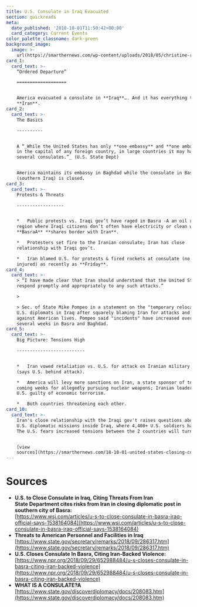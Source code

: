 ```yaml
---
title: U.S. Consulate in Iraq Evacuated
section: quickreads
meta:
  date_published: '2018-10-01T11:50:42+00:00'
  card_category: Current Events
color_palette_classname: dark-green
background_image:
  image: >-
    url(https://smarthernews.com/wp-content/uploads/2018/05/christine-roy-343235-unsplash-scaled.jpg)
card_1:
  card_text: >-
    “Ordered Departure”

    ===================


    America evacuated a consulate in **Iraq**…. And it has everything to do with
    **Iran**.
card_2:
  card_text: >-
    The Basics

    ----------


    A “_While the United States has only **one embassy** and **one ambassador**
    in the capital of any foreign country, in large countries it may have
    several consulates.”_ (U.S. State Dept)


    America maintains its embassy in Baghdad while the consulate in Basra
    (southern Iraq) is closed.
card_3:
  card_text: >-
    Protests & Threats

    ------------------


    *   Public protests vs. Iraqi gov’t have raged in Basra -A an oil rich
    region where Iraqi citizens don’t often have electricity or clean water.
    **BasraA** **shares border with Iran**.

    *   Protesters set fire to the Iranian consulate; Iran has close
    relationship with Iraqi gov’t.

    *   Iran blamed U.S. for protests & fired rockets at consulate (no one was
    injured) as recently as **Friday**.
card_4:
  card_text: >-
    > “I have made clear that Iran should understand that the United States will
    respond promptly and appropriately to any such attacks.”

    > 

    > Sec. of State Mike Pompeo in a statement on the "temporary relocation" of
    U.S. diplomats in Iraq after squarely blaming Iran for attacks and threats
    against American lives. Pompeo said "incidents" have increased over the last
    several weeks in Basra and Baghdad.
card_5:
  card_text: >-
    Big Picture: Tensions High

    --------------------------


    *   Iran vowed retaliation vs. U.S. for attack on Iranian military parade
    (says U.S. behind attack).

    *   America will levy more sanctions on Iran, a state sponsor of terror, in
    coming weeks for allegedly pursuing nuclear weapons; Iranian leadership says
    U.S. guilty of economic terrorism.

    *   Both countries threatening each other.
card_10:
  card_text: >-
    Iran's close relationship with the Iraqi gov't raises questions about future
    U.S. diplomatic missions inside Iraq, where 4,400+ U.S. soldiers have died.
    The U.S. fears increased tensions between the 2 countries will turn deadly.


    [view
    sources](https://smarthernews.com/18-10-01-united-states-closing-consulate/)
---
```

Sources
=======

*   **U.S. to Close Consulate in Iraq, Citing Threats From Iran**  
    **State Department cites risks from Iran in closing diplomatic post in southern city of Basra:**  
    [https://www.wsj.com/articles/u-s-to-close-consulate-in-basra-iraq-official-says-1538164084](https://www.wsj.com/articles/u-s-to-close-consulate-in-basra-iraq-official-says-1538164084)
*   **Threats to American Personnel and Facilities in Iraq**  
    [https://www.state.gov/secretary/remarks/2018/09/286317.htm](https://www.state.gov/secretary/remarks/2018/09/286317.htm)
*   **U.S. Closes Consulate In Basra, Citing Iran-Backed Violence:**  
    [https://www.npr.org/2018/09/29/652988484/u-s-closes-consulate-in-basra-citing-iran-backed-violence](https://www.npr.org/2018/09/29/652988484/u-s-closes-consulate-in-basra-citing-iran-backed-violence)
*   **WHAT IS A CONSULATE?A**  
    [https://www.state.gov/discoverdiplomacy/docs/208083.htm](https://www.state.gov/discoverdiplomacy/docs/208083.htm)